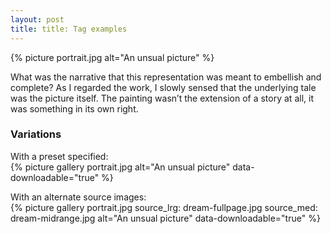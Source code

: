 ```yaml
---
layout: post
title: title: Tag examples
---
```


{% picture portrait.jpg alt="An unsual picture" %}

What was the narrative that this representation was meant to embellish and complete? As I regarded the work, I slowly sensed that the underlying tale was the picture itself. The painting wasn’t the extension of a story at all, it was something in its own right.

### Variations

With a preset specified:  
{% picture gallery portrait.jpg alt="An unsual picture" data-downloadable="true" %}

With an alternate source images:  
{% picture gallery portrait.jpg source_lrg: dream-fullpage.jpg source_med: dream-midrange.jpg alt="An unsual picture" data-downloadable="true" %}